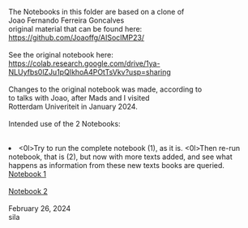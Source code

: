 The Notebooks in this folder are based on a clone of<br>
Joao Fernando Ferreira Goncalves<br>
original material that can be found here:<br>
https://github.com/Joaoffg/AISocIMP23/<br>
<br>
See the original notebook here:<br>
https://colab.research.google.com/drive/1ya-NLUyfbs0lZJu1pQIkhoA4POtTsVkv?usp=sharing<br>
<br>
Changes to the original notebook was made, according to<br>
to talks with Joao, after Mads and I visited<br>
Rotterdam Univeriteit in January 2024.<br>
<br>
Intended use of the 2 Notebooks:<br>
<br>
<li>
  <0l>Try to run the complete notebook (1), as it is.</ol>
  <0l>Then re-run notebook, that is (2), but now with more texts added, and see what<br>
  happens as information from these new texts books are queried.</ol>
</li>
<a href="Transformers_train_your_own_language_model_01.ipynb">Notebook 1</a><br>
<br>
<a href="Transformers_train_your_own_language_model_02.ipynb">Notebook 2</a><br>
<br>
February 26, 2024<br>
sila<br>

